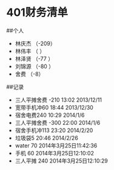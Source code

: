 ﻿# 401财务清单

##个人
- 林庆杰  （-209）
- 林伟丰  （    ）
- 林泽贤  （-77 ）
- 刘锦源  （-80 ）
- 舍费    （-8）

##记录
- 三人平摊舍费 -210  13:02 2013/12/11
- 宽带手机冲60 18:44 2013/12/30
- 宿舍电费240 10:29 2014/1/6
- 三人平摊舍费 -300 22:00 2014/1/6
- 宿舍手机冲113 23:20 2014/2/20
- 垃圾袋5 20:46 2014/2/26
- water 70 2014年3月25日11:42:36
- 手机 60 2014年3月25日12:10:02
- 三人平摊 240 2014年3月25日12:10:29
